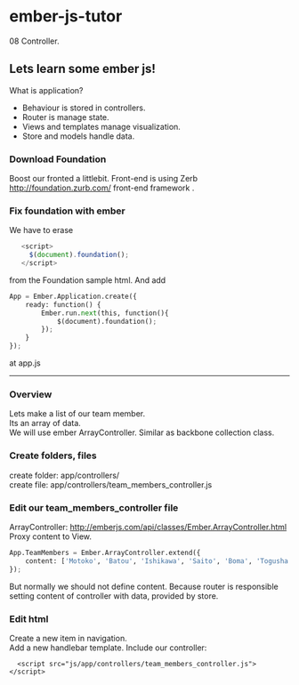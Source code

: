 ember-js-tutor
==============
08 Controller.

Lets learn some ember js!
-------------------------

What is application? 
* Behaviour is stored in controllers. 
* Router is manage state. 
* Views and templates manage visualization. 
* Store and models handle data. 

### Download Foundation
Boost our fronted a littlebit.
Front-end is using Zerb http://foundation.zurb.com/ front-end framework .

### Fix foundation with ember
We have to erase 
```javascript
   <script>
     $(document).foundation();
   </script>
```
from the Foundation sample html.
And add
```python
App = Ember.Application.create({
    ready: function() {
        Ember.run.next(this, function(){ 
            $(document).foundation(); 
        });
    }       
});
```
at app.js

---

### Overview

Lets make a list of our team member.  
Its an array of data.  
We will use ember ArrayController. Similar as backbone collection class. 

### Create folders, files

create folder: app/controllers/  
create file: app/controllers/team_members_controller.js

### Edit our team_members_controller file

ArrayController: http://emberjs.com/api/classes/Ember.ArrayController.html 
Proxy content to View.  
```python
App.TeamMembers = Ember.ArrayController.extend({
    content: ['Motoko', 'Batou', 'Ishikawa', 'Saito', 'Boma', 'Togusha']
});
```
But normally we should not define content. Because router is responsible setting 
content of controller with data, provided by store.

### Edit html

Create a new item in navigation.  
Add a new handlebar template.
Include our controller:
```
  <script src="js/app/controllers/team_members_controller.js"></script>
```
